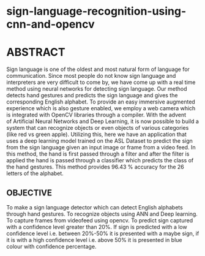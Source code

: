 # sign-language-recognition-using-cnn-and-opencv

# ABSTRACT
Sign language is one of the oldest and most natural form of language for communication. Since most people do not know sign language and interpreters are very difficult to come by, we have come up with a real time method using neural networks for detecting sign language. Our method detects hand gestures and predicts the sign language and gives the corresponding English alphabet.
To provide an easy immersive augmented experience which is also gesture enabled, we employ a web camera which is integrated with OpenCV libraries through a compiler.
With the advent of Artificial Neural Networks and Deep Learning, it is now possible to build a system that can recognize objects or even objects of various categories (like red vs green apple). Utilizing this, here we have an application that uses a deep learning model trained on the ASL Dataset to predict the sign from the sign language given an input image or frame from a video feed. 
In this method, the hand is first passed through a filter and after the filter is applied the hand is passed through a classifier which predicts the class of the hand gestures. This method provides 96.43 % accuracy for the 26 letters of the alphabet.

## OBJECTIVE
To make a sign language detector which can detect English alphabets through hand gestures.
To recognize objects using ANN and Deep learning.
To capture frames from videofeed using opencv.
To predict sign captured with a confidence level greater than 20%. If sign is predicted with a low confidence level i.e. between 20%-50% it is presented with a maybe sign, if it is with a high confidence level i.e. above 50% it is presented in blue colour with confidence percentage.


